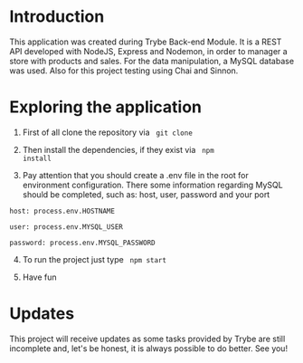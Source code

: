 # Introduction

This application was created during Trybe Back-end Module. It is a REST API developed with NodeJS, Express and Nodemon, in order to manager a store with products and sales. For the data manipulation, a MySQL database was used. Also for this project testing using Chai and Sinnon.

# Exploring the application

1) First of all clone the repository via <code> git clone </code>

2) Then install the dependencies, if they exist via <code> npm install </code>

3) Pay attention that you should create a .env file in the root for environment configuration. There some information regarding MySQL should be completed, such as: host, user, password and your port

`host: process.env.HOSTNAME`

`user: process.env.MYSQL_USER`

`password: process.env.MYSQL_PASSWORD`

4) To run the project just type <code> npm start</code>

5) Have fun 

# Updates

This project will receive updates as some tasks provided by Trybe are still incomplete and, let's be honest, it is always possible to do better. See you!
